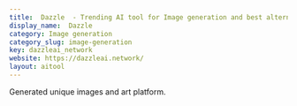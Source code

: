 ```yaml
---
title:  Dazzle  - Trending AI tool for Image generation and best alternatives
display_name:  Dazzle 
category: Image generation
category_slug: image-generation
key: dazzleai_network
website: https://dazzleai.network/
layout: aitool
---
```


Generated unique images and art platform.
